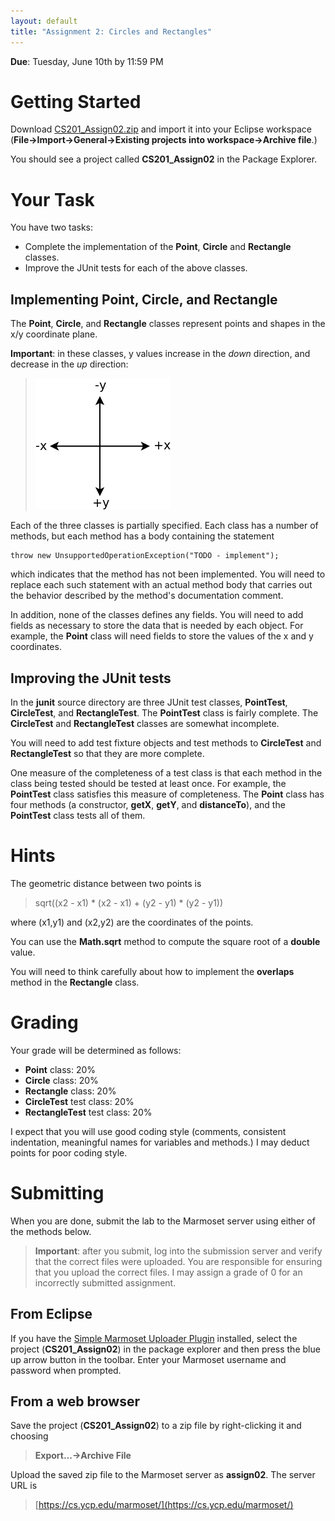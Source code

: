 ```yaml
---
layout: default
title: "Assignment 2: Circles and Rectangles"
---
```


**Due**: Tuesday, June 10th by 11:59 PM

Getting Started
===============

Download [CS201\_Assign02.zip](CS201_Assign02.zip) and import it into your Eclipse workspace (**File&rarr;Import&rarr;General&rarr;Existing projects into workspace&rarr;Archive file**.)

You should see a project called **CS201\_Assign02** in the Package Explorer.

Your Task
=========

You have two tasks:

-   Complete the implementation of the **Point**, **Circle** and **Rectangle** classes.
-   Improve the JUnit tests for each of the above classes.

Implementing Point, Circle, and Rectangle
-----------------------------------------

The **Point**, **Circle**, and **Rectangle** classes represent points and shapes in the x/y coordinate plane.

**Important**: in these classes, y values increase in the *down* direction, and decrease in the *up* direction:

> ![image](images/assign02/plane.png)

Each of the three classes is partially specified. Each class has a number of methods, but each method has a body containing the statement

    throw new UnsupportedOperationException("TODO - implement");

which indicates that the method has not been implemented. You will need to replace each such statement with an actual method body that carries out the behavior described by the method's documentation comment.

In addition, none of the classes defines any fields. You will need to add fields as necessary to store the data that is needed by each object. For example, the **Point** class will need fields to store the values of the x and y coordinates.

Improving the JUnit tests
-------------------------

In the **junit** source directory are three JUnit test classes, **PointTest**, **CircleTest**, and **RectangleTest**. The **PointTest** class is fairly complete. The **CircleTest** and **RectangleTest** classes are somewhat incomplete.

You will need to add test fixture objects and test methods to **CircleTest** and **RectangleTest** so that they are more complete.

One measure of the completeness of a test class is that each method in the class being tested should be tested at least once. For example, the **PointTest** class satisfies this measure of completeness. The **Point** class has four methods (a constructor, **getX**, **getY**, and **distanceTo**), and the **PointTest** class tests all of them.

Hints
=====

The geometric distance between two points is

> sqrt((x2 - x1) \* (x2 - x1) + (y2 - y1) \* (y2 - y1))

where (x1,y1) and (x2,y2) are the coordinates of the points.

You can use the **Math.sqrt** method to compute the square root of a **double** value.

You will need to think carefully about how to implement the **overlaps** method in the **Rectangle** class.

Grading
=======

Your grade will be determined as follows:

-   **Point** class: 20%
-   **Circle** class: 20%
-   **Rectangle** class: 20%
-   **CircleTest** test class: 20%
-   **RectangleTest** test class: 20%

I expect that you will use good coding style (comments, consistent indentation, meaningful names for variables and methods.) I may deduct points for poor coding style.

Submitting
==========

When you are done, submit the lab to the Marmoset server using either of the methods below.

> **Important**: after you submit, log into the submission server and verify that the correct files were uploaded. You are responsible for ensuring that you upload the correct files. I may assign a grade of 0 for an incorrectly submitted assignment.

From Eclipse
------------

If you have the [Simple Marmoset Uploader Plugin](../resources.html) installed, select the project (**CS201\_Assign02**) in the package explorer and then press the blue up arrow button in the toolbar. Enter your Marmoset username and password when prompted.

From a web browser
------------------

Save the project (**CS201\_Assign02**) to a zip file by right-clicking it and choosing

> **Export...&rarr;Archive File**

Upload the saved zip file to the Marmoset server as **assign02**. The server URL is

> [https://cs.ycp.edu/marmoset/](https://cs.ycp.edu/marmoset/)
